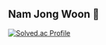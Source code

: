 ## Nam Jong Woon 👋

[![Solved.ac Profile](http://mazassumnida.wtf/api/v2/generate_badge?boj=jwoon0606)](https://solved.ac/jwoon0606/)
